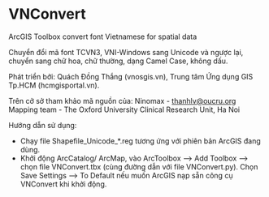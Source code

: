 VNConvert
=========

ArcGIS Toolbox convert font Vietnamese for spatial data

Chuyển đổi mã font TCVN3, VNI-Windows sang Unicode và ngược lại, chuyển sang chữ hoa, chữ thường, dạng Camel Case, không dấu. 

Phát triển bởi: 
  Quách Đồng Thắng (vnosgis.vn), Trung tâm Ứng dụng GIS Tp.HCM (hcmgisportal.vn). 

Trên cở sở tham khảo mã nguồn của:
  Ninomax - thanhlv@oucru.org
  Mapping team - The Oxford University Clinical Research Unit, Ha Noi

Hướng dẫn sử dụng:
- Chạy file Shapefile_Unicode_*.reg tương ứng với phiên bản ArcGIS đang dùng.
- Khởi động ArcCatalog/ ArcMap, vào ArcToolbox --> Add Toolbox --> chọn file VNConvert.tbx (cùng đường dẫn với file VNConvert.py). Chọn Save Settings --> To Default nếu muốn ArcGIS nạp sẵn công cụ VNConvert khi khởi động.
